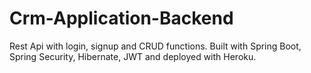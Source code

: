 # Crm-Application-Backend
Rest Api with login, signup and CRUD functions. Built with Spring Boot, Spring Security, Hibernate, JWT and deployed with Heroku.
